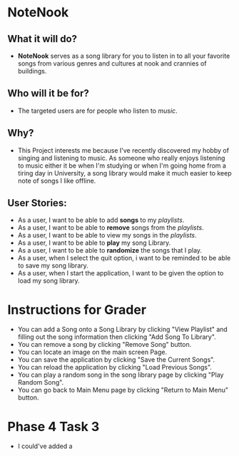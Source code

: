 # NoteNook

## What it will do?
- **NoteNook** serves as a song library for you to listen in 
to all your favorite songs from various genres and cultures
at nook and crannies of buildings.

## Who will it be for?

- The targeted users are for people who listen to *music*.

## Why?

- This Project interests me because I've recently discovered my hobby of singing and listening to music. As someone 
who really enjoys listening to music either it be when I'm studying or when I'm going home from a tiring day in University,
a song library would make it much easier to keep note of songs I like offline.

## User Stories:
- As a user, I want to be able to add **songs** to my *playlists*.
- As a user, I want to be able to **remove** songs from the *playlists*.
- As a user, I want to be able to view my songs in the *playlists*.
- As a user, I want to be able to **play** my song Library.
- As a user, I want to be able to **randomize** the songs that I play.
- As a user, when I select the quit option, i want to be reminded to be able to save my song library.
- As a user, when I start the application, I want to be given the option to load my song library.

# Instructions for Grader

- You can add a Song onto a Song Library by clicking "View Playlist" and filling out the song information 
then clicking "Add Song To Library".
- You can remove a song by clicking "Remove Song" button.
- You can locate an image on the main screen Page.
- You can save the application by clicking "Save the Current Songs".
- You can reload the application by clicking "Load Previous Songs".
- You can play a random song in the song library page by clicking "Play Random Song".
- You can go back to Main Menu page by clicking "Return to Main Menu" button.

# Phase 4 Task 3
- I could've added a 

 